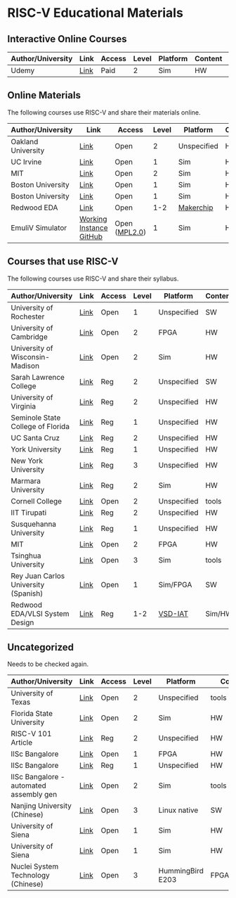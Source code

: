# RISC-V Educational Materials

## Interactive Online Courses

Author/University | Link  | Access | Level | Platform | Content | Type
----------------- | ----- | ------ | ----- | -------- | ------- | ----
Udemy | [Link](https://www.udemy.com/vsd-riscv-instruction-set-architecture-isa-part-1b/) | Paid | 2 | Sim | HW | a,d

## Online Materials

The following courses use RISC-V and share their materials online.

Author/University | Link  | Access | Level | Platform | Content | Type
----------------- | ----- | ------ | ----- | -------- | ------- | ----
Oakland University | [Link](https://passlab.github.io/CSE564/) | Open | 2 | Unspecified | HW | f
UC Irvine | [Link](https://canvas.eee.uci.edu/courses/7673/assignments/syllabus) | Open | 1 | Sim | HW | a,f
MIT | [Link](http://csg.csail.mit.edu/6.375/6_375_2016_www/handouts.html) | Open | 2 | Sim | HW | a,f
Boston University | [Link](http://ascslab.org/courses/ec413/index.html) | Open | 1 | Sim | HW | f
Boston University | [Link](http://ascslab.org/courses/ec513/index.html) | Open | 1 | Sim | HW | a,c,f
Redwood EDA | [Link](https://github.com/stevehoover/RISC-V_MYTH_Workshop) | Open | 1-2 | [Makerchip](https://www.makerchip.com) | HW | c,e
EmuliV Simulator | [Working Instance](https://guillaume-savaton-eseo.github.io/emulsiV/) [GitHub](https://github.com/Guillaume-Savaton-ESEO/emulsiV) | Open ([MPL2.0](https://github.com/Guillaume-Savaton-ESEO/emulsiV/blob/master/LICENSE)) | 1 | Sim | HW | e


## Courses that use RISC-V

The following courses use RISC-V and share their syllabus.

Author/University | Link  | Access | Level | Platform | Content | Type
----------------- | ----- | ------ | ----- | -------- | ------- | ----
University of Rochester | [Link](http://cs.rochester.edu/courses/252/spring2018/decks/Lecture1.pdf) | Open | 1 | Unspecified | SW | f
University of Cambridge | [Link](https://www.cl.cam.ac.uk/teaching/1617/ECAD+Arch/exercise-clarvi.html) | Open | 2 | FPGA | HW | f
University of Wisconsin-Madison | [Link](http://pages.cs.wisc.edu/~karu/courses/cs752/fall2016/wiki/index.php?n=Main.Project) | Open | 2 | Sim | HW | f
Sarah Lawrence College | [Link](http://science.slc.edu/msiff/courses/arch-draft-syllabus.pdf) | Reg | 2 | Unspecified | SW | f
University of Virginia | [Link](https://collab.its.virginia.edu/syllabi/auth/e65de55f-9b46-43dd-80bc-4629e0ac9606) | Reg | 2 | Unspecified | HW | f
Seminole State College of Florida | [Link](https://www.seminolestate.edu/ssap/ed-services/oasis/syllabus/2184/40616/CDA3100) | Reg | 1 | Unspecified | HW | f
UC Santa Cruz | [Link](https://canvas.ucsc.edu/courses/16122/assignments/syllabus) | Reg | 2 | Unspecified | HW | f
York University | [Link](https://www.coursehero.com/file/p1l49np/Chapter-2-Instructions-Language-of-the-Computer-13-Synchronization-in-RISC-V/) | Reg | 1 | Unspecified | HW | c,f
New York University | [Link](https://engineering.nyu.edu/sites/default/files/2018-10/CS-GY%206133%20Computer%20Architecture%20I.pdf) | Reg | 3 | Unspecified | HW |
Marmara University | [Link](http://www.salihbayar.com/Marmara/EEE7032/Spring2018/EEE7032_Syllabus.pdf) | Reg | 2 | Sim | HW |
Cornell College | [Link](https://moodle.cornellcollege.edu/pluginfile.php/126690/mod_resource/content/1/syllabus218-Dec2017.pdf) | Open | 2 | Unspecified | tools |
IIT Tirupati | [Link](https://iittp.ac.in/pdfs/syllabus/CS5292.pdf) | Reg | 2 | Unspecified | HW |
Susquehanna University | [Link](https://facstaff.susqu.edu/brakke/comparch-syl.txt) | Reg | 1 | Unspecified | HW |
MIT | [Link](http://csg.csail.mit.edu/6.175/labs/lab5-riscv-intro.html) | Open | 2 | FPGA | HW | a
Tsinghua University | [Link](https://github.com/oscourse-tsinghua/rcore_plus) | Open | 3 | Sim | tools | e
Rey Juan Carlos University (Spanish) | [Link](https://github.com/myTeachingURJC/2019-20-LAB-AO/wiki) | Open | 1 | Sim/FPGA | SW |
Redwood EDA/VLSI System Design | [Link](https://www.vlsisystemdesign.com/riscv-based-myth/) | Reg | 1-2 | [VSD-IAT](https://www.vlsisystemdesign.com/vsd-iat/) | Sim/HW | c,e

## Uncategorized

Needs to be checked again.

Author/University | Link  | Access | Level | Platform | Content | Type
----------------- | ----- | ------ | ----- | -------- | ------- | ----
University of Texas | [Link](https://www.cs.utexas.edu/users/hunt/class/2019-spring/cs340d/cs340d.html) | Open | 2 | Unspecified | tools | f
Florida State University | [Link](http://www.cs.fsu.edu/~zwang/cda3101.html) | Open | 2 | Sim | HW | c,f
RISC-V 101 Article | [Link](https://dl.acm.org/citation.cfm?doid=3210713.3210741) | Reg | 2 | Unspecified | HW |
IISc Bangalore  | [Link](http://rohini.dese.iisc.ac.in/course/view.php?id=13) | Open | 1 | FPGA | HW | a,c,f
IISc Bangalore  | [Link](https://drona.csa.iisc.ac.in/~arkapravab/courses/schedule.html) | Reg | 1 | Unspecified | HW | c
IISc Bangalore - automated assembly gen | [Link](https://gitlab.com/shaktiproject/tools/aapg) | Open | 2 | Sim | tools | e
Nanjing University (Chinese) | [Link](https://github.com/NJU-ProjectN/ics-pa) | Open | 3 | Linux native | SW | a
University of Siena | [Link](https://github.com/Mariotti94/WebRISC-V) | Open | 1 | Sim | HW | e
University of Siena | [Link](https://www3.diism.unisi.it/~giorgi/didattica/arcal1/lab-webriscv.htm) | Open | 1 | Sim | HW | a
Nuclei System Technology (Chinese) | [Link](https://www.riscv-mcu.com/campus-campus.html) | Open | 3 | HummingBird E203 | FPGA/HW/SW | a,c,d,f
